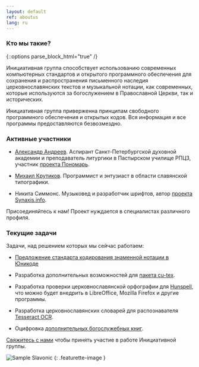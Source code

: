 ```yaml
---
layout: default
ref: aboutus
lang: ru
---
```

### Кто мы такие?

{::options parse_block_html="true" /}
<div class="row"><div class="col-md-9">

Инициативная группа способствует использованию современных компьютерных 
стандартов и открытого программного обеспечения для сохранения и распространения
письменного наследия церковнославянских текстов и музыкальной нотации,
как современных, которые используются за богослужением в 
Православной Церкви, так и исторических.

Инициативная группа приверженна принципам свободного программного обеспечения и открытых кодов. 
Вся информация и все программы предоставляются безвозмездно.

### Активные участники

* [Александр Андреев](https://orthodoxtheologicalschool.academia.edu/AleksandrAndreev).
  Аспирант Санкт-Петербургской духовной академии и преподаватель литургики в
  Пастырском училище РПЦЗ, участник [проекта Пономарь](http://www.ponomar.net/).

* [Михаил Крутиков](https://github.com/pgmmpk). Программист и энтузиаст в области славянской
  типографики.

* Никита Симмонс. Музыковед и разработчик шрифтов,
  автор [проекта Synaxis.info](http://www.synaxis.info/).

Присоединяйтесь к нам! Проект нуждается в специалистах различного профиля.

### Текущие задачи

Задачи, над решением которых мы сейчас работаем:

* [Предложение стандарта кодирования знаменной нотации в Юникоде](music.html)

* Разработка дополнительных возможностей для [пакета cu-tex](https://github.com/slavonic/cu-tex).

* Разработка проверки церковнославянской орфографии для [Hunspell](https://hunspell.github.io/),
что можно будет внедрить в LibreOffice, Mozilla Firefox и другие программы.

* Разработка церковнославянских словарей для распознавателя
[Tesseract OCR](https://github.com/tesseract-ocr/tesseract). 

* Оцифровка [дополнительных богослужебных книг](http://minei.ru/minea/advanced).

[Свяжитесь с нами](http://www.ponomar.net/mailman/listinfo/sci-users_ponomar.net)
чтобы принять участие в работе Инициативной группы.

</div><div class="col-md-3 hidden-sm-down">

![Sample Slavonic](http://www.ponomar.net/images/sample_page.png)
{: .featurette-image }

</div></div>
